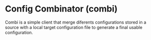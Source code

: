 # Config Combinator (combi)

Combi is a simple client that merge diferents configurations stored in a source with a local target configuration file to generate a final usable configuration.
